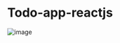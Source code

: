 # Todo-app-reactjs

![image](https://user-images.githubusercontent.com/77378764/168485889-54cecd77-725c-4902-bda0-540427adbe14.png)
